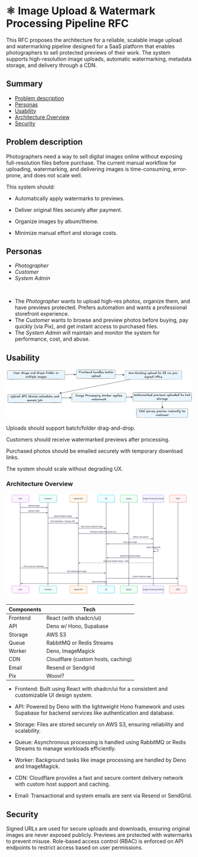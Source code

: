 # ⚛️ Image Upload & Watermark Processing Pipeline RFC

This RFC proposes the architecture for a reliable, scalable image upload and watermarking pipeline designed for a SaaS platform that enables photographers to sell protected previews of their work. The system supports high-resolution image uploads, automatic watermarking, metadata storage, and delivery through a CDN.

## Summary

- [Problem description](#Problem-description)
- [Personas](#Personas)
- [Usability](#Usability)
- [Architecture Overview](#Architecture-Overview)
- [Security](#security)

## Problem description

Photographers need a way to sell digital images online without exposing full-resolution files before purchase. The current manual workflow for uploading, watermarking, and delivering images is time-consuming, error-prone, and does not scale well.

This system should:

- Automatically apply watermarks to previews.

- Deliver original files securely after payment.

- Organize images by album/theme.

- Minimize manual effort and storage costs.


## Personas

- *Photographer*
- *Customer*
- *System Admin*

<br/>

- The *Photographer* wants to upload high-res photos, organize them, and have previews protected. Prefers automation and wants a professional storefront experience.
- The *Customer* wants to browse and preview photos before buying, pay quickly (via Pix), and get instant access to purchased files.
- The *System Admin* will maintain and monitor the system for performance, cost, and abuse.

## Usability

<img src="./usability.png" alt="usability diagram">

Uploads should support batch/folder drag-and-drop.

Customers should receive watermarked previews after processing.

Purchased photos should be emailed securely with temporary download links.

The system should scale without degrading UX.


### Architecture Overview


<img src="./architecture.png" alt="architecture diagram">

| Components | Tech                               |
|------------|------------------------------------|
| Frontend   | React (with shadcn/ui)             |
| API        | Deno w/ Hono, Supabase             |
| Storage    | AWS S3                             |
| Queue      | RabbitMQ or Redis Streams          |
| Worker     | Deno, ImageMagick                  |
| CDN        | Cloudflare (custom hosts, caching) |
| Email      | Resend or Sendgrid                 |
| Pix        | Woovi?                             |


- Frontend: Built using React with shadcn/ui for a consistent and customizable UI design system.

- API: Powered by Deno with the lightweight Hono framework and uses Supabase for backend services like authentication and database.

- Storage: Files are stored securely on AWS S3, ensuring reliability and scalability.

- Queue: Asynchronous processing is handled using RabbitMQ or Redis Streams to manage workloads efficiently.

- Worker: Background tasks like image processing are handled by Deno and ImageMagick.

- CDN: Cloudflare provides a fast and secure content delivery network with custom host support and caching.

- Email: Transactional and system emails are sent via Resend or SendGrid.

## Security

Signed URLs are used for secure uploads and downloads, ensuring original images are never exposed publicly.
Previews are protected with watermarks to prevent misuse.
Role-based access control (RBAC) is enforced on API endpoints to restrict access based on user permissions.

